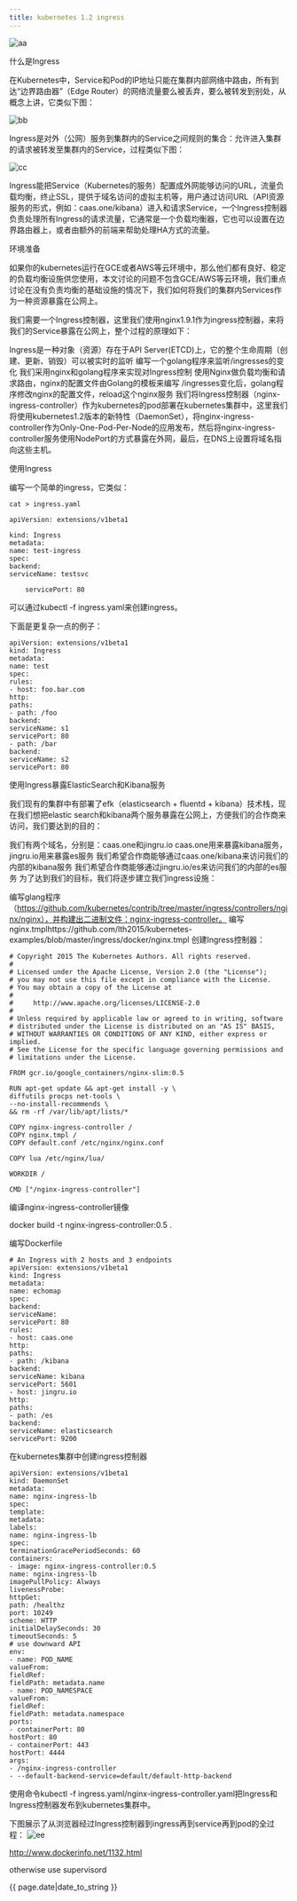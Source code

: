 ```yaml
---
title: kubernetes 1.2 ingress
---
```


![aa](https://github.com/lewislyou/gk/blob/gh-pages/_picture/20160721161028.jpg?raw=true)

  什么是Ingress

  在Kubernetes中，Service和Pod的IP地址只能在集群内部网络中路由，所有到达“边界路由器”（Edge Router）的网络流量要么被丢弃，要么被转发到别处，从概念上讲，它类似下图：

![bb](https://github.com/lewislyou/gk/blob/gh-pages/_picture/20160721161036.jpg?raw=true)

  Ingress是对外（公网）服务到集群内的Service之间规则的集合：允许进入集群的请求被转发至集群内的Service，过程类似下图：

![cc](https://github.com/lewislyou/gk/blob/gh-pages/_picture/20160721161042.jpg?raw=true)

Ingress能把Service（Kubernetes的服务）配置成外网能够访问的URL，流量负载均衡，终止SSL，提供于域名访问的虚拟主机等，用户通过访问URL（API资源服务的形式，例如：caas.one/kibana）进入和请求Service，一个Ingress控制器负责处理所有Ingress的请求流量，它通常是一个负载均衡器，它也可以设置在边界路由器上，或者由额外的前端来帮助处理HA方式的流量。

环境准备

如果你的kubernetes运行在GCE或者AWS等云环境中，那么他们都有良好、稳定的负载均衡设施供您使用，本文讨论的问题不包含GCE/AWS等云环境，我们重点讨论在没有负责均衡的基础设施的情况下，我们如何将我们的集群内Services作为一种资源暴露在公网上。

我们需要一个Ingress控制器，这里我们使用nginx1.9.1作为ingress控制器，来将我们的Service暴露在公网上，整个过程的原理如下：

Ingress是一种对象（资源）存在于API Server(ETCD)上，它的整个生命周期（创建、更新、销毁）可以被实时的监听
编写一个golang程序来监听/ingresses的变化
我们采用nginx和golang程序来实现对Ingress控制
使用Nginx做负载均衡和请求路由，nginx的配置文件由Golang的模板来编写
/ingresses变化后，golang程序修改nginx的配置文件，reload这个nginx服务
我们将Ingress控制器（nginx-ingress-controller）作为kubernetes的pod部署在kubernetes集群中，这里我们将使用kubernetes1.2版本的新特性（DaemonSet），将nginx-ingress-controller作为Only-One-Pod-Per-Node的应用发布，然后将nginx-ingress-controller服务使用NodePort的方式暴露在外网，最后，在DNS上设置将域名指向这些主机。

使用Ingress

编写一个简单的ingress，它类似：

```
cat > ingress.yaml

apiVersion: extensions/v1beta1

kind: Ingress
metadata:
name: test-ingress
spec:
backend:
serviceName: testsvc

    servicePort: 80
```

可以通过kubectl -f ingress.yaml来创建ingress。

下面是更复杂一点的例子：

```
apiVersion: extensions/v1beta1
kind: Ingress
metadata:
name: test
spec:
rules:
- host: foo.bar.com
http:
paths:
- path: /foo
backend:
serviceName: s1
servicePort: 80
- path: /bar
backend:
serviceName: s2
servicePort: 80
```

使用Ingress暴露ElasticSearch和Kibana服务

我们现有的集群中有部署了efk（elasticsearch + fluentd + kibana）技术栈，现在我们想把elastic search和kibana两个服务暴露在公网上，方便我们的合作商来访问，我们要达到的目的：

我们有两个域名，分别是：caas.one和jingru.io
caas.one用来暴露kibana服务，jingru.io用来暴露es服务
我们希望合作商能够通过caas.one/kibana来访问我们的内部的kibana服务
我们希望合作商能够通过jingru.io/es来访问我们的内部的es服务
为了达到我们的目标，我们将逐步建立我们ingress设施：

编写glang程序（https://github.com/kubernetes/contrib/tree/master/ingress/controllers/nginx/nginx），并构建出二进制文件：nginx-ingress-controller。
编写nginx.tmplhttps://github.com/lth2015/kubernetes-examples/blob/master/ingress/docker/nginx.tmpl
创建Ingress控制器：
```
# Copyright 2015 The Kubernetes Authors. All rights reserved.
#
# Licensed under the Apache License, Version 2.0 (the "License");
# you may not use this file except in compliance with the License.
# You may obtain a copy of the License at
#
#     http://www.apache.org/licenses/LICENSE-2.0
#
# Unless required by applicable law or agreed to in writing, software
# distributed under the License is distributed on an "AS IS" BASIS,
# WITHOUT WARRANTIES OR CONDITIONS OF ANY KIND, either express or implied.
# See the License for the specific language governing permissions and
# limitations under the License.

FROM gcr.io/google_containers/nginx-slim:0.5

RUN apt-get update && apt-get install -y \
diffutils procps net-tools \
--no-install-recommends \
&& rm -rf /var/lib/apt/lists/*

COPY nginx-ingress-controller /
COPY nginx.tmpl /
COPY default.conf /etc/nginx/nginx.conf

COPY lua /etc/nginx/lua/

WORKDIR /

CMD ["/nginx-ingress-controller"]
```
编译nginx-ingress-controller镜像

docker build -t nginx-ingress-controller:0.5 .

编写Dockerfile

```
# An Ingress with 2 hosts and 3 endpoints
apiVersion: extensions/v1beta1
kind: Ingress
metadata:
name: echomap
spec:
backend:
serviceName:
servicePort: 80
rules:
- host: caas.one
http:
paths:
- path: /kibana
backend:
serviceName: kibana
servicePort: 5601
- host: jingru.io
http:
paths:
- path: /es
backend:
serviceName: elasticsearch
servicePort: 9200
```
在kubernetes集群中创建ingress控制器

```
apiVersion: extensions/v1beta1
kind: DaemonSet
metadata:
name: nginx-ingress-lb
spec:
template:
metadata:
labels:
name: nginx-ingress-lb
spec:
terminationGracePeriodSeconds: 60
containers:
- image: nginx-ingress-controller:0.5
name: nginx-ingress-lb
imagePullPolicy: Always
livenessProbe:
httpGet:
path: /healthz
port: 10249
scheme: HTTP
initialDelaySeconds: 30
timeoutSeconds: 5
# use downward API
env:
- name: POD_NAME
valueFrom:
fieldRef:
fieldPath: metadata.name
- name: POD_NAMESPACE
valueFrom:
fieldRef:
fieldPath: metadata.namespace
ports:
- containerPort: 80
hostPort: 80
- containerPort: 443
hostPort: 4444
args:
- /nginx-ingress-controller
- --default-backend-service=default/default-http-backend
```

使用命令kubectl -f ingress.yaml/nginx-ingress-controller.yaml把Ingress和Ingress控制器发布到kubernetes集群中。

下图展示了从浏览器经过Ingress控制器到ingress再到service再到pod的全过程：
![ee](://github.com/lewislyou/gk/blob/gh-pages/_picture/20160721162358.jpg?raw=true)

<http://www.dockerinfo.net/1132.html>

otherwise use supervisord

{{ page.date|date_to_string }}
